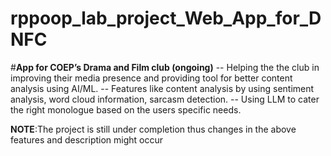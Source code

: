 # rppoop_lab_project_Web_App_for_DNFC

#**App for COEP’s Drama and Film club (ongoing)**
-- Helping the the club in improving their media presence and providing tool for better content analysis using AI/ML.
-- Features like content analysis by using sentiment analysis, word cloud information, sarcasm detection.
-- Using LLM to cater the right monologue based on the users specific needs.

**NOTE**:The project is still under completion thus changes in the above features and description might occur
